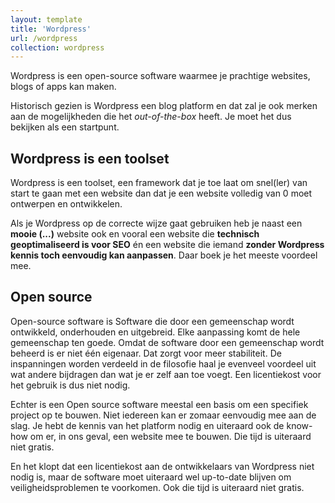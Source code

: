 ```yaml
---
layout: template
title: 'Wordpress'
url: /wordpress
collection: wordpress
---
```

<div class="highlight">
Wordpress is een open-source software waarmee je prachtige websites, blogs of apps kan maken.

Historisch gezien is Wordpress een blog platform en dat zal je ook merken aan de mogelijkheden die het <em>out-of-the-box</em> heeft.
Je moet het dus bekijken als een startpunt.
</div>

## Wordpress is een toolset

Wordpress is een toolset, een framework dat je toe laat om snel(ler) van start te gaan met een website dan dat je een website volledig van 0 moet ontwerpen en ontwikkelen. 

Als je Wordpress op de correcte wijze gaat gebruiken heb je naast een <strong>mooie (...)</strong> website ook en vooral een website die <strong>technisch geoptimaliseerd is voor SEO</strong> én een website die iemand <strong>zonder Wordpress kennis toch eenvoudig kan aanpassen</strong>. Daar boek je het meeste voordeel mee.

## Open source

Open-source software is Software die door een gemeenschap wordt ontwikkeld, onderhouden en uitgebreid. Elke aanpassing komt de hele gemeenschap ten goede. Omdat de software door een gemeenschap wordt beheerd is er niet één eigenaar. Dat zorgt voor meer stabiliteit. De inspanningen worden verdeeld in de filosofie haal je evenveel voordeel uit wat andere bijdragen dan wat je er zelf aan toe voegt. Een licentiekost voor het gebruik is dus niet nodig. 

Echter is een Open source software meestal een basis om een specifiek project op te bouwen. Niet iedereen kan er zomaar eenvoudig mee aan de slag. Je hebt de kennis van het platform nodig en uiteraard ook de know-how om er, in ons geval, een website mee te bouwen. Die tijd is uiteraard niet gratis.

En het klopt dat een licentiekost aan de ontwikkelaars van Wordpress niet nodig is, maar de software moet uiteraard wel up-to-date blijven om veiligheidsproblemen te voorkomen. Ook die tijd is uiteraard niet gratis.